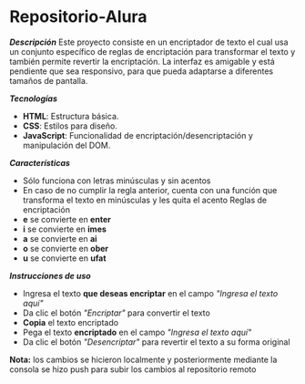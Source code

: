 # Repositorio-Alura
**_Descripción_**
Este proyecto consiste en un encriptador de texto el cual usa un conjunto específico de reglas de encriptación para transformar el texto y también permite revertir la encriptación. La interfaz es amigable y está pendiente que sea responsivo, para que pueda adaptarse a diferentes tamaños de pantalla.

**_Tecnologías_**
* **HTML**: Estructura básica.
* **CSS**: Estilos para diseño.
* **JavaScript**: Funcionalidad de encriptación/desencriptación y manipulación del DOM.

**_Características_**
* Sólo funciona con letras minúsculas y sin acentos
* En caso de no cumplir la regla anterior, cuenta con una función que transforma el texto en minúsculas y les quita el acento
Reglas de encriptación
* **e** se convierte en **enter**
* **i** se convierte en **imes**
* **a** se convierte en **ai**
* **o** se convierte en **ober**
* **u** se convierte en **ufat**

**_Instrucciones de uso_**
* Ingresa el texto **que deseas encriptar** en el campo _"Ingresa el texto aquí"_
* Da clic el botón _"Encriptar"_ para convertir el texto
* **Copia** el texto encriptado
* Pega el texto **encriptado** en el campo _"Ingresa el texto aquí"_
* Da clic el botón _"Desencriptar"_ para revertir el texto a su forma original


**Nota:** los cambios se hicieron localmente y posteriormente mediante la consola se hizo push para subir los cambios al repositorio remoto
